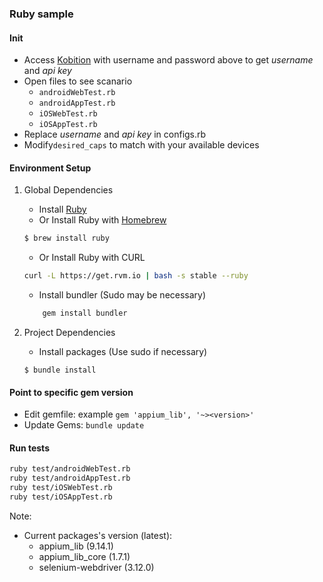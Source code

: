 ### Ruby sample

#### Init
* Access [Kobition](https://portal.kobiton.com) with username and password above to get *username* and *api key*
* Open files to see scanario
  - `androidWebTest.rb`
  - `androidAppTest.rb`
  - `iOSWebTest.rb`
  - `iOSAppTest.rb`
* Replace *username* and *api key* in configs.rb
* Modify`desired_caps` to match with your available devices

#### Environment Setup

1. Global Dependencies
    * Install [Ruby](https://www.ruby-lang.org/en/documentation/installation/)
    * Or Install Ruby with [Homebrew](http://brew.sh/)
    ```bash
    $ brew install ruby
    ```
    * Or Install Ruby with CURL
    ```bash
    curl -L https://get.rvm.io | bash -s stable --ruby
    ```
    * Install bundler (Sudo may be necessary)
    ```bash
        gem install bundler
    ```

2. Project Dependencies
    * Install packages (Use sudo if necessary)
    ```
    $ bundle install
    ```

#### Point to specific gem version
* Edit gemfile: example `gem 'appium_lib', '~><version>'`
* Update Gems: `bundle update`

#### Run tests
```bash
ruby test/androidWebTest.rb
ruby test/androidAppTest.rb
ruby test/iOSWebTest.rb
ruby test/iOSAppTest.rb
```

Note:
- Current packages's version (latest):
  + appium_lib (9.14.1)
  + appium_lib_core (1.7.1)
  + selenium-webdriver (3.12.0)
